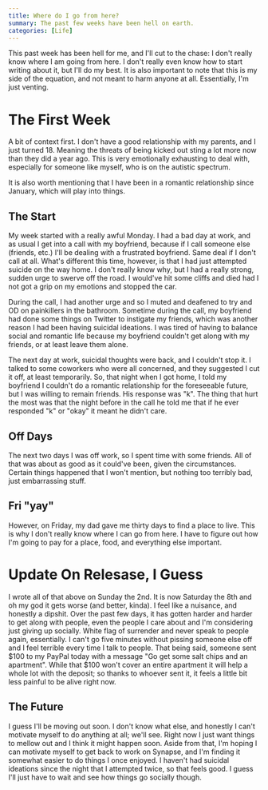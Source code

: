 ```yaml
---
title: Where do I go from here?
summary: The past few weeks have been hell on earth.
categories: [Life]
---
```

This past week has been hell for me, and I'll cut to the chase: I don't really know where I am going from here. I don't really even know how to start writing about it, but I'll do my best. It is also important to note that this is my side of the equation, and not meant to harm anyone at all. Essentially, I'm just venting.

# The First Week
A bit of context first. I don't have a good relationship with my parents, and I just turned 18. Meaning the threats of being kicked out sting a lot more now than they did a year ago. This is very emotionally exhausting to deal with, especially for someone like myself, who is on the autistic spectrum.

It is also worth mentioning that I have been in a romantic relationship since January, which will play into things.

## The Start
My week started with a really awful Monday. I had a bad day at work, and as usual I get into a call with my boyfriend, because if I call someone else (friends, etc.) I'll be dealing with a frustrated boyfriend. Same deal if I don't call at all. What's different this time, however, is that I had just attempted suicide on the way home. I don't really know why, but I had a really strong, sudden urge to swerve off the road. I would've hit some cliffs and died had I not got a grip on my emotions and stopped the car. 

During the call, I had another urge and so I muted and deafened to try and OD on painkillers in the bathroom. Sometime during the call, my boyfriend had done some things on Twitter to instigate my friends, which was another reason I had been having suicidal ideations. I was tired of having to balance social and romantic life because my boyfriend couldn't get along with my friends, or at least leave them alone.

The next day at work, suicidal thoughts were back, and I couldn't stop it. I talked to some coworkers who were all concerned, and they suggested I cut it off, at least temporarily. So, that night when I got home, I told my boyfriend I couldn't do a romantic relationship for the foreseeable future, but I was willing to remain friends. His response was "k". The thing that hurt the most was that the night before in the call he told me that if he ever responded "k" or "okay" it meant he didn't care. 

## Off Days
The next two days I was off work, so I spent time with some friends. All of that was about as good as it could've been, given the circumstances. Certain things happened that I won't mention, but nothing too terribly bad, just embarrassing stuff.

## Fri "yay"
However, on Friday, my dad gave me thirty days to find a place to live. This is why I don't really know where I can go from here. I have to figure out how I'm going to pay for a place, food, and everything else important.

# Update On Relesase, I Guess
I wrote all of that above on Sunday the 2nd. It is now Saturday the 8th and oh my god it gets worse (and better, kinda). I feel like a nuisance, and honestly a dipshit. Over the past few days, it has gotten harder and harder to get along with people, even the people I care about and I'm considering just giving up socially. White flag of surrender and never speak to people again, essentially. I can't go five minutes without pissing someone else off and I feel terrible every time I talk to people. That being said, someone sent $100 to my PayPal today with a message "Go get some salt chips and an apartment". While that $100 won't cover an entire apartment it will help a whole lot with the deposit; so thanks to whoever sent it, it feels a little bit less painful to be alive right now.

## The Future
I guess I'll be moving out soon. I don't know what else, and honestly I can't motivate myself to do anything at all; we'll see. Right now I just want things to mellow out and I think it might happen soon. Aside from that, I'm hoping I can motivate myself to get back to work on Synapse, and I'm finding it somewhat easier to do things I once enjoyed. I haven't had suicidal ideations since the night that I attempted twice, so that feels good. I guess I'll just have to wait and see how things go socially though.